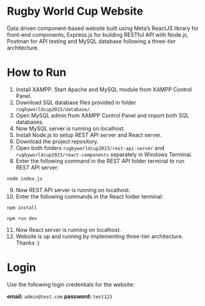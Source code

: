# Rugby World Cup Website
Data driven component-based website built using Meta’s ReactJS library for front-end components, Express.js for building RESTful API with Node.js, Postman for API testing and MySQL database following a three-tier architecture.
# How to Run
1. Install XAMPP. Start Apache and MySQL module from XAMPP Control Panel.
2. Download SQL database files provided in folder `rugbyworldcup2023/database/`.
3. Open MySQL admin from XAMPP Control Panel and import both SQL databases.
4. Now MySQL server is running on localhost.
5. Install Node.js to setup REST API server and React server.
6. Download the project repository.
7. Open both folders `rugbyworldcup2023/rest-api-server` and `rugbyworldcup2023/react-components`  separately in Windows Terminal.
8. Enter the following command in the REST API folder terminal to run REST API server:
```
node index.js
```
9. Now REST API server is running on localhost.
10. Enter the following commands in the React folder terminal:
```
npm install
```
```
npm run dev
```
11. Now React server is running on localhost.
12. Website is up and running by implementing three-tier architecture. Thanks :)
# Login 
Use the following login credentials for the website:

**email:** `admin@test.com`
**password:** `test123`
